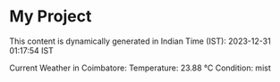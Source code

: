 # My Project

This content is dynamically generated in Indian Time (IST): 2023-12-31 01:17:54 IST


Current Weather in Coimbatore:
Temperature: 23.88 °C
Condition: mist
